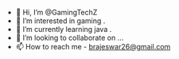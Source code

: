 - 👋 Hi, I’m @GamingTechZ
- 👀 I’m interested in gaming .
- 🌱 I’m currently learning java .
- 💞️ I’m looking to collaborate on ...
- 📫 How to reach me - brajeswar26@gmail.com

<!---
GamingTechZ/GamingTechZ is a ✨ special ✨ repository because its `README.md` (this file) appears on your GitHub profile.
You can click the Preview link to take a look at your changes.
--->
